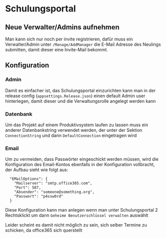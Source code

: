 # Schulungsportal

## Neue Verwalter/Admins aufnehmen
Man kann sich nur noch per invite registrieren, dafür muss ein Verwalter/Admin unter `/Manage/AddManager` die E-Mail Adresse des Neulings submitten, damit dieser eine Invite-Mail bekommt.

## Konfiguration

### Admin
Damit es einfacher ist, das Schulungsportal einzurichten kann man in der release config (`appsettings.Release.json`) einen default Admin user hinterlegen, damit dieser und die Verwaltungsrolle angelegt werden kann

### Datenbank
Um das Projekt auf einem Produktivsystem laufen zu lassen muss ein anderer Datenbankstring verwendet werden, der unter der Sektion `ConnectionString` und dann `DefaultConnection` eingetragen wird

### Email
Um zu vermeiden, dass Passwörter eingeschickt werden müssen, wird die Konfiguration des Email-Kontos ebenfalls in der Konfiguration vollbracht, der Aufbau sieht wie folgt aus:
```
  "EMailOptions": {
    "Mailserver": "smtp.office365.com",
    "Port": 587,
    "Absender": "someone@something.org",
    "Passwort": "p4ssw0rd"
  }
```
  Diese Konfiguration kann man anlegen wenn man unter Schulungsportal 2 Rechtsklickt um dann `Geheime Benutzerschlüssel verwalten` auswählt

  Leider scheint es damit nicht möglich zu sein, sich selber Termine zu schicken, da office365 sich querstellt